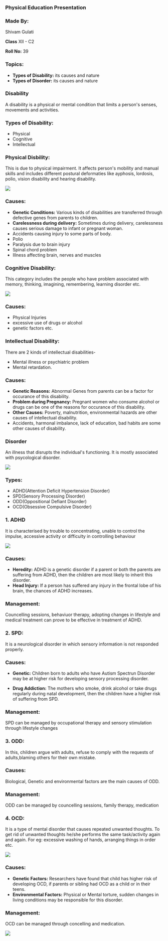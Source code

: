 ### Physical Education Presentation



### Made By:
Shivam Gulati

<b>Class</b> XII - C2

<b>Roll No:</b> 39



### Topics: 
- <b>Types of Disability:</b> its causes and nature
- <b>Types of Disorder:</b> its causes and nature



### Disability
A disability is a physical or mental condition that limits a person's senses, movements and activities.



### Types of Disability:
- Physical
- Cognitive
- Intellectual



### Physical Disbility: 



This is due to physical impairment. It affects person's mobility and manual skills and includes different postural deformaties like ayphosis, lordosis, polio, vision disability and hearing disability. 

![](./imgs/cwpd.jpeg)



### Causes:
- <b>Genetic Conditions:</b> Various kinds of disabilities are transferred through defective genes from parents to children.
- <b>Carelessness during delivery:</b> Sometimes during delivery, carelessness causes serious damage to infant or pregnant woman. 
- Accidents causing injury to some parts of body. 
- Polio
- Paralysis due to brain injury
- Spinal chord problem
- Illness affecting brain, nerves and muscles



### Cognitive Disability: 



This category includes the people who have problem associated with memory, thinking, imagining, remembering,
learning disorder etc.

![](./imgs/cwcd.jpeg)



### Causes:
- Physical Injuries
- excessive use of drugs or alcohol
- genetic factors etc.



### Intellectual Disability: 



There are 2 kinds of intellectual disabilities- 
- Mental illness or psychiatric problem 
- Mental retardation.



### Causes:
- <b>Genetic Reasons:</b> Abnormal Genes from parents can be a factor for occurance of this disability.
- <b>Problem during Pregnancy:</b> Pregnant women who consume alcohol or drugs can be one of the reasons for occurance of this	disability.
- <b>Other Causes:</b> Poverty, malnutrition, environmental hazards are other causes of intellectual disability.
- Accidents, harmonal imbalance, lack of education, bad habits are some other causes of disability.



### Disorder



An illness that disrupts the individual's functioning. It is mostly associated with psycological disorder. 

![](./imgs/disorder.jpeg)



### Types:
- ADHD(Attention Deficit Hypertension Disorder)
- SPD(Sensory Processing Disorder)
- ODD(Oppositional Defiant Disorder)
- OCD(Obsessive Compulsive Disorder)



### 1. ADHD
It is characterised by trouble to concentrating, unable to control the impulse, accessive activity or difficulty in controlling behaviour

![](./imgs/adhd.jpeg)



### Causes:
- <b>Heredity:</b> ADHD is a genetic disorder if a parent or both the parents are suffering from ADHD, then the children are most likely to inherit this disorder. 
- <b>Head Injury:</b> If a person has suffered any injury in the frontal lobe of his brain, the chances of ADHD increases. 



### Management: 
Councelling sessions, behaviuor therapy, adopting changes in lifestyle and medical treatment can prove to be effective in treatment of ADHD. 



### 2. SPD:
It is a neurological disorder in which sensory information is not responded properly.



### Causes:
- <b>Genetic:</b> Children born to adults who have Autism Spectrun Disorder may be at higher risk for developing sensory processing disorder.

- <b>Drug Addiction:</b> The mothers who smoke, drink alcohol or take drugs regularly during natal development, then the children have a higher risk of suffering from SPD.



### Management: 
SPD can be managed by occupational therapy and sensory stimulation through lifestyle changes



### 3. ODD: 
In this, children argue with adults, refuse to comply with the requests of adults,blaming others for their own mistake.



### Causes: 
Biological, Genetic and environmental factors are the main causes of ODD.



### Management: 
ODD can be managed by councelling sessions, family therapy, medication



### 4. OCD:
It is a type of mental disorder that causes repeated unwanted thoughts. To get rid of unwanted thoughts he/she performs the same task/activity again and again. For eg: excessive washing of hands, arranging things in order etc. 

![](./imgs/ocd.jpeg)



### Causes:
- <b>Genetic Factors:</b> Researchers have found that child has higher risk of developing OCD, if parents or sibling had OCD as a child or in their teens.
- <b>Environmental Factors:</b> Physical or Mental torture, sudden changes in living conditions may be responsible for this disorder. 



### Management: 
OCD can be managed through concelling and medication.



![](./imgs/thankyou.png)
